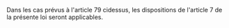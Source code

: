 Dans les cas prévus à l'article 79 cidessus, les dispositions de l'article 7 de la présente loi seront applicables.